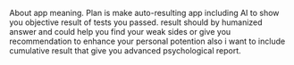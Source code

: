 About app meaning. Plan is make auto-resulting app including AI to show you objective result
of tests you passed. result should by humanized answer and could help you find your weak sides or give you recommendation to enhance your personal potention also i want to include cumulative result that give you advanced psychological report.